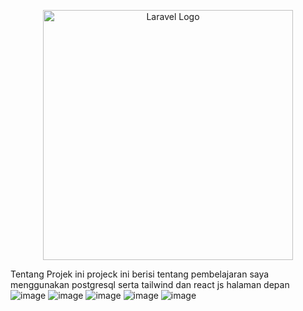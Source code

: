<p align="center"><a href="https://laravel.com" target="_blank"><img src="https://raw.githubusercontent.com/laravel/art/master/logo-lockup/5%20SVG/2%20CMYK/1%20Full%20Color/laravel-logolockup-cmyk-red.svg" width="400" alt="Laravel Logo"></a></p>


Tentang Projek ini
projeck ini berisi tentang pembelajaran saya menggunakan postgresql serta tailwind dan react js 
halaman depan
![image](https://user-images.githubusercontent.com/52237142/188153485-0c1a718f-f0b2-43e7-a75c-074a1b28722a.png)
![image](https://user-images.githubusercontent.com/52237142/188153512-5016d0c7-3ab0-40d1-a1ea-4a4140517a87.png)
![image](https://user-images.githubusercontent.com/52237142/188153524-9bc043c4-f876-451b-a1cc-953034bf7ab7.png)
![image](https://user-images.githubusercontent.com/52237142/188153537-aab661be-0e01-430e-bddd-dc489bb8a4a5.png)
![image](https://user-images.githubusercontent.com/52237142/188153609-75816a50-b3b8-47c2-b86a-20fbdfa66a26.png)
